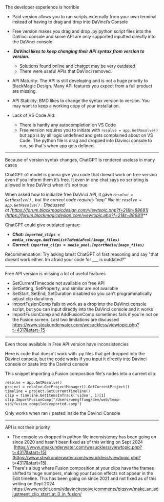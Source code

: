 The developer experience is horrible

- Paid version allows you to run scripts externally from your own terminal instead of having to drag and drop into DaVinci’s Console
- Free version makes you drag and drop .py python script files into the DaVinci console and some API are only supported inputted directly into the DaVinci console
-  **_DaVinci likes to keep changing their API syntax from version to version._**
	- Solutions found online and chatgpt may be very outdated
	- There were useful APIs that DaVinci removed.

- API Maturity: The API is still developing and is not a huge priority to BlackMagic Design. Many API features you expect from a full product are missing.
- API Stability: BMD likes to change the syntax version to version. You may want to keep a working copy of your installation.
- Lack of VS Code Aid: 
	- There is hardly any autocompletion on VS Code
	- Free version requires you to initiate with `resolve = app.GetResolve()` but app is by all logic undefined and gets complained about on VS Code. The python file is drag and dropped into Davinci console to run, so that's when app gets defined.

---

Because of version syntax changes, ChatGPT is rendered useless in many cases

ChatGPT o1 model is gonna give you code that doesnt work on free version even if you inform them it’s free. It even in one chat says no scripting is allowed in free DaVinci when it's not true

When asked how to initialize free DaVinci API, it gave _`resolve = GetResolve()` , but the correct code requires “app” like in: `resolve = app.GetResolve()` . Discussed at [https://forum.blackmagicdesign.com/viewtopic.php?f=21&t=88681](https://forum.blackmagicdesign.com/viewtopic.php?f=21&t=88681)_**

ChatGPT could give outdated syntax:
- **_Chat: `imported_clips = media_storage.AddItemListToMediaPool(image_files)`_** 
- **_Correct: `imported_clips = media_pool.ImportMedia(image_files)`_**

Recommendation: Try asking latest ChatGPT o1 fast reasoning and say "that doesnt work either. Im afraid your code for ___ is outdated?"

---


Free API version is missing a lot of useful features
- SetCurrentTimecode not available on free API
- SetSetting, SetProperty, and similar are not available
- SetStart, SetEnd, SetDuration disabled so you can’t programmatically adjust clip durations
- ImportFusionComp fails to work as a drop into the DaVinci console script, but you can input directly into the DaVinci console and it works
- ImportFusionComp and AddFusionComp sometimes fails if you’re not on the Fusion screen. Last two limitations are discussed https://www.steakunderwater.com/wesuckless/viewtopic.php?t=4317&start=15

---

Even those available in Free API version have inconsistencies

Here is code that doesn't work with .py files that get dropped into the Davinci console, but the code works if you input it directly into Davinci console or paste into the Davinci console

This snippet importing a Fusion composition file's nodes into a current clip:
```
resolve = app.GetResolve()  
project = resolve.GetProjectManager().GetCurrentProject()  
timeline = project.GetCurrentTimeline()  
clip = timeline.GetItemsInTrack('video', 1)[1]  
clip.ImportFusionComp("/Users/wengffung/dev/web/temp-vid/fusion_compiled/exported.comp")
```

Only works when ran / pasted inside the Davinci Console

---

API is not their priority
- The console vs dropped in python file inconsistency has been going on since 2020 and hasn't been fixed as of this writing on Sept 2024  [https://www.steakunderwater.com/wesuckless/viewtopic.php?t=4317&start=15](https://www.steakunderwater.com/wesuckless/viewtopic.php?t=4317&start=15).
- There's a bug where Fusion composition at your clips have the frames shifted to huge numbers, making your fusion effects not appear in the Edit timeline. This has been going on since 2021 and not fixed as of this writing on Sept 2024 https://www.reddit.com/r/davinciresolve/comments/qiqsvw/make_an_adjustment_clip_start_at_0_in_fusion/